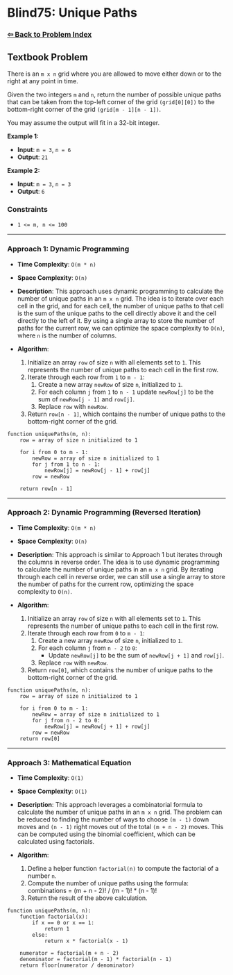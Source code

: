 # Blind75: Unique Paths

### [⇦ Back to Problem Index](../../index.md)

## Textbook Problem

There is an `m x n` grid where you are allowed to move either down or to the right at any point in time.

Given the two integers `m` and `n`, return the number of possible unique paths that can be taken from the top-left corner of the grid `(grid[0][0])` to the bottom-right corner of the grid `(grid[m - 1][n - 1])`.

You may assume the output will fit in a 32-bit integer.

**Example 1:**

-   **Input**: `m = 3`, `n = 6`
-   **Output**: `21`

**Example 2:**

-   **Input**: `m = 3`, `n = 3`
-   **Output**: `6`

### Constraints

-   `1 <= m, n <= 100`

---

### Approach 1: Dynamic Programming

-   **Time Complexity**: `O(m * n)`
-   **Space Complexity**: `O(n)`
-   **Description**: This approach uses dynamic programming to calculate the number of unique paths in an `m x n` grid. The idea is to iterate over each cell in the grid, and for each cell, the number of unique paths to that cell is the sum of the unique paths to the cell directly above it and the cell directly to the left of it. By using a single array to store the number of paths for the current row, we can optimize the space complexity to `O(n)`, where `n` is the number of columns.
-   **Algorithm**:

    1. Initialize an array `row` of size `n` with all elements set to `1`. This represents the number of unique paths to each cell in the first row.
    2. Iterate through each row from `1` to `m - 1`:
        1. Create a new array `newRow` of size `n`, initialized to `1`.
        2. For each column `j` from `1` to `n - 1` update `newRow[j]` to be the sum of `newRow[j - 1]` and `row[j]`.
        3. Replace `row` with `newRow`.
    3. Return `row[n - 1]`, which contains the number of unique paths to the bottom-right corner of the grid.

```pseudo
function uniquePaths(m, n):
    row = array of size n initialized to 1

    for i from 0 to m - 1:
        newRow = array of size n initialized to 1
        for j from 1 to n - 1:
            newRow[j] = newRow[j - 1] + row[j]
        row = newRow

    return row[n - 1]
```

---

### Approach 2: Dynamic Programming (Reversed Iteration)

-   **Time Complexity**: `O(m * n)`
-   **Space Complexity**: `O(n)`
-   **Description**: This approach is similar to Approach 1 but iterates through the columns in reverse order. The idea is to use dynamic programming to calculate the number of unique paths in an `m x n` grid. By iterating through each cell in reverse order, we can still use a single array to store the number of paths for the current row, optimizing the space complexity to `O(n)`.
-   **Algorithm**:

    1. Initialize an array `row` of size `n` with all elements set to `1`. This represents the number of unique paths to each cell in the first row.
    2. Iterate through each row from `0` to `m - 1`:
        1. Create a new array `newRow` of size `n`, initialized to `1`.
        2. For each column `j` from `n - 2` to `0`:
            - Update `newRow[j]` to be the sum of `newRow[j + 1]` and `row[j]`.
        3. Replace `row` with `newRow`.
    3. Return `row[0]`, which contains the number of unique paths to the bottom-right corner of the grid.

```pseudo
function uniquePaths(m, n):
    row = array of size n initialized to 1

    for i from 0 to m - 1:
        newRow = array of size n initialized to 1
        for j from n - 2 to 0:
            newRow[j] = newRow[j + 1] + row[j]
        row = newRow
    return row[0]
```

---

### Approach 3: Mathematical Equation

-   **Time Complexity**: `O(1)`
-   **Space Complexity**: `O(1)`
-   **Description**: This approach leverages a combinatorial formula to calculate the number of unique paths in an `m x n` grid. The problem can be reduced to finding the number of ways to choose `(m - 1)` down moves and `(n - 1)` right moves out of the total `(m + n - 2)` moves. This can be computed using the binomial coefficient, which can be calculated using factorials.
-   **Algorithm**:

    1. Define a helper function `factorial(n)` to compute the factorial of a number `n`.
    2. Compute the number of unique paths using the formula:
       combinations = (m + n - 2)! / (m - 1)! \* (n - 1)!
    3. Return the result of the above calculation.

```pseudo
function uniquePaths(m, n):
    function factorial(x):
        if x == 0 or x == 1:
            return 1
        else:
            return x * factorial(x - 1)

    numerator = factorial(m + n - 2)
    denominator = factorial(m - 1) * factorial(n - 1)
    return floor(numerator / denominator)
```
